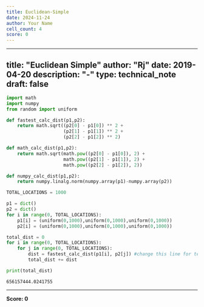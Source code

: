```yaml
---
title: Euclidean-Simple
date: 2024-11-24
author: Your Name
cell_count: 4
score: 0
---
```


---
title: "Euclidean Simple"
author: "Rj"
date: 2019-04-20
description: "-"
type: technical_note
draft: false
---

```python
import math
import numpy
from random import uniform
```


```python
def fastest_calc_dist(p1,p2):
    return math.sqrt((p2[0] - p1[0]) ** 2 +
                     (p2[1] - p1[1]) ** 2 +
                     (p2[2] - p1[2]) ** 2)    

def math_calc_dist(p1,p2):
    return math.sqrt(math.pow((p2[0] - p1[0]), 2) +
                     math.pow((p2[1] - p1[1]), 2) +
                     math.pow((p2[2] - p1[2]), 2))

def numpy_calc_dist(p1,p2):
    return numpy.linalg.norm(numpy.array(p1)-numpy.array(p2))
```


```python
TOTAL_LOCATIONS = 1000

p1 = dict()
p2 = dict()
for i in range(0, TOTAL_LOCATIONS):
    p1[i] = (uniform(0,1000),uniform(0,1000),uniform(0,1000))
    p2[i] = (uniform(0,1000),uniform(0,1000),uniform(0,1000)) 

total_dist = 0
for i in range(0, TOTAL_LOCATIONS):
    for j in range(0, TOTAL_LOCATIONS):
        dist = fastest_calc_dist(p1[i], p2[j]) #change this line for testing
        total_dist += dist

print(total_dist)
```

    656157444.0241755



---
**Score: 0**